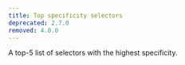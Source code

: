 ```yaml
---
title: Top specificity selectors
deprecated: 2.7.0
removed: 4.0.0
---
```


A top-5 list of selectors with the highest specificity.
